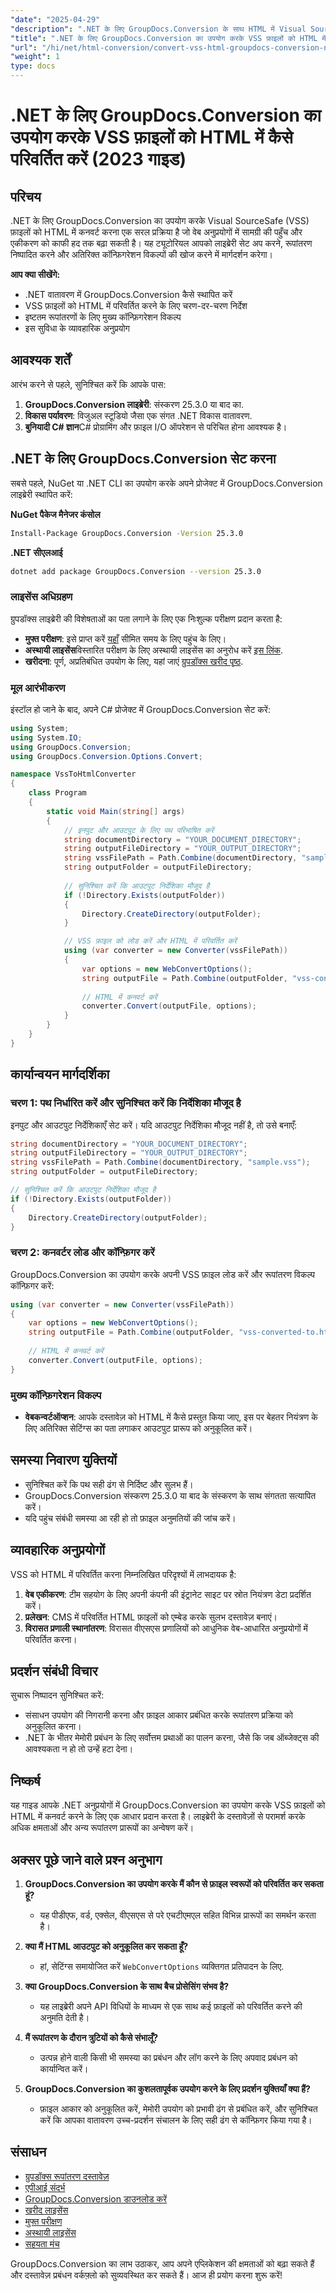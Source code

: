 ```yaml
---
"date": "2025-04-29"
"description": ".NET के लिए GroupDocs.Conversion के साथ HTML में Visual SourceSafe फ़ाइलों को कनवर्ट करना सीखें। इस चरण-दर-चरण मार्गदर्शिका का पालन करें और अपने दस्तावेज़ की पहुँच क्षमता बढ़ाएँ।"
"title": ".NET के लिए GroupDocs.Conversion का उपयोग करके VSS फ़ाइलों को HTML में कैसे परिवर्तित करें (2023 गाइड)"
"url": "/hi/net/html-conversion/convert-vss-html-groupdocs-conversion-net/"
"weight": 1
type: docs
---
```

# .NET के लिए GroupDocs.Conversion का उपयोग करके VSS फ़ाइलों को HTML में कैसे परिवर्तित करें (2023 गाइड)

## परिचय

.NET के लिए GroupDocs.Conversion का उपयोग करके Visual SourceSafe (VSS) फ़ाइलों को HTML में कनवर्ट करना एक सरल प्रक्रिया है जो वेब अनुप्रयोगों में सामग्री की पहुँच और एकीकरण को काफी हद तक बढ़ा सकती है। यह ट्यूटोरियल आपको लाइब्रेरी सेट अप करने, रूपांतरण निष्पादित करने और अतिरिक्त कॉन्फ़िगरेशन विकल्पों की खोज करने में मार्गदर्शन करेगा।

**आप क्या सीखेंगे:**
- .NET वातावरण में GroupDocs.Conversion कैसे स्थापित करें
- VSS फ़ाइलों को HTML में परिवर्तित करने के लिए चरण-दर-चरण निर्देश
- इष्टतम रूपांतरणों के लिए मुख्य कॉन्फ़िगरेशन विकल्प
- इस सुविधा के व्यावहारिक अनुप्रयोग

## आवश्यक शर्तें

आरंभ करने से पहले, सुनिश्चित करें कि आपके पास:
1. **GroupDocs.Conversion लाइब्रेरी**: संस्करण 25.3.0 या बाद का.
2. **विकास पर्यावरण**: विजुअल स्टूडियो जैसा एक संगत .NET विकास वातावरण.
3. **बुनियादी C# ज्ञान**C# प्रोग्रामिंग और फ़ाइल I/O ऑपरेशन से परिचित होना आवश्यक है।

## .NET के लिए GroupDocs.Conversion सेट करना

सबसे पहले, NuGet या .NET CLI का उपयोग करके अपने प्रोजेक्ट में GroupDocs.Conversion लाइब्रेरी स्थापित करें:

**NuGet पैकेज मैनेजर कंसोल**
```bash
Install-Package GroupDocs.Conversion -Version 25.3.0
```

**.NET सीएलआई**
```bash
dotnet add package GroupDocs.Conversion --version 25.3.0
```

### लाइसेंस अधिग्रहण

ग्रुपडॉक्स लाइब्रेरी की विशेषताओं का पता लगाने के लिए एक निःशुल्क परीक्षण प्रदान करता है:
- **मुफ्त परीक्षण**: इसे प्राप्त करें [यहाँ](https://releases.groupdocs.com/conversion/net/) सीमित समय के लिए पहुंच के लिए।
- **अस्थायी लाइसेंस**विस्तारित परीक्षण के लिए अस्थायी लाइसेंस का अनुरोध करें [इस लिंक](https://purchase.groupdocs.com/temporary-license/).
- **खरीदना**: पूर्ण, अप्रतिबंधित उपयोग के लिए, यहां जाएं [ग्रुपडॉक्स खरीद पृष्ठ](https://purchase.groupdocs.com/buy).

### मूल आरंभीकरण

इंस्टॉल हो जाने के बाद, अपने C# प्रोजेक्ट में GroupDocs.Conversion सेट करें:

```csharp
using System;
using System.IO;
using GroupDocs.Conversion;
using GroupDocs.Conversion.Options.Convert;

namespace VssToHtmlConverter
{
    class Program
    {
        static void Main(string[] args)
        {
            // इनपुट और आउटपुट के लिए पथ परिभाषित करें
            string documentDirectory = "YOUR_DOCUMENT_DIRECTORY"; 
            string outputFileDirectory = "YOUR_OUTPUT_DIRECTORY";
            string vssFilePath = Path.Combine(documentDirectory, "sample.vss");
            string outputFolder = outputFileDirectory;
            
            // सुनिश्चित करें कि आउटपुट निर्देशिका मौजूद है
            if (!Directory.Exists(outputFolder))
            {
                Directory.CreateDirectory(outputFolder);
            }

            // VSS फ़ाइल को लोड करें और HTML में परिवर्तित करें
            using (var converter = new Converter(vssFilePath))
            {
                var options = new WebConvertOptions();
                string outputFile = Path.Combine(outputFolder, "vss-converted-to.html");
                
                // HTML में कनवर्ट करें
                converter.Convert(outputFile, options);
            }
        }
    }
}
```

## कार्यान्वयन मार्गदर्शिका

### चरण 1: पथ निर्धारित करें और सुनिश्चित करें कि निर्देशिका मौजूद है
इनपुट और आउटपुट निर्देशिकाएँ सेट करें। यदि आउटपुट निर्देशिका मौजूद नहीं है, तो उसे बनाएँ:

```csharp
string documentDirectory = "YOUR_DOCUMENT_DIRECTORY"; 
string outputFileDirectory = "YOUR_OUTPUT_DIRECTORY";
string vssFilePath = Path.Combine(documentDirectory, "sample.vss");
string outputFolder = outputFileDirectory;

// सुनिश्चित करें कि आउटपुट निर्देशिका मौजूद है
if (!Directory.Exists(outputFolder))
{
    Directory.CreateDirectory(outputFolder);
}
```

### चरण 2: कनवर्टर लोड और कॉन्फ़िगर करें
GroupDocs.Conversion का उपयोग करके अपनी VSS फ़ाइल लोड करें और रूपांतरण विकल्प कॉन्फ़िगर करें:

```csharp
using (var converter = new Converter(vssFilePath))
{
    var options = new WebConvertOptions();
    string outputFile = Path.Combine(outputFolder, "vss-converted-to.html");
    
    // HTML में कनवर्ट करें
    converter.Convert(outputFile, options);
}
```

### मुख्य कॉन्फ़िगरेशन विकल्प

- **वेबकन्वर्टऑप्शन**: आपके दस्तावेज़ को HTML में कैसे प्रस्तुत किया जाए, इस पर बेहतर नियंत्रण के लिए अतिरिक्त सेटिंग्स का पता लगाकर आउटपुट प्रारूप को अनुकूलित करें।

## समस्या निवारण युक्तियों

- सुनिश्चित करें कि पथ सही ढंग से निर्दिष्ट और सुलभ हैं।
- GroupDocs.Conversion संस्करण 25.3.0 या बाद के संस्करण के साथ संगतता सत्यापित करें।
- यदि पहुंच संबंधी समस्या आ रही हो तो फ़ाइल अनुमतियों की जांच करें।

## व्यावहारिक अनुप्रयोगों

VSS को HTML में परिवर्तित करना निम्नलिखित परिदृश्यों में लाभदायक है:
1. **वेब एकीकरण**: टीम सहयोग के लिए अपनी कंपनी की इंट्रानेट साइट पर स्रोत नियंत्रण डेटा प्रदर्शित करें।
2. **प्रलेखन**: CMS में परिवर्तित HTML फ़ाइलों को एम्बेड करके सुलभ दस्तावेज़ बनाएं।
3. **विरासत प्रणाली स्थानांतरण**: विरासत वीएसएस प्रणालियों को आधुनिक वेब-आधारित अनुप्रयोगों में परिवर्तित करना।

## प्रदर्शन संबंधी विचार

सुचारू निष्पादन सुनिश्चित करें:
- संसाधन उपयोग की निगरानी करना और फ़ाइल आकार प्रबंधित करके रूपांतरण प्रक्रिया को अनुकूलित करना।
- .NET के भीतर मेमोरी प्रबंधन के लिए सर्वोत्तम प्रथाओं का पालन करना, जैसे कि जब ऑब्जेक्ट्स की आवश्यकता न हो तो उन्हें हटा देना।

## निष्कर्ष

यह गाइड आपके .NET अनुप्रयोगों में GroupDocs.Conversion का उपयोग करके VSS फ़ाइलों को HTML में कनवर्ट करने के लिए एक आधार प्रदान करता है। लाइब्रेरी के दस्तावेज़ों से परामर्श करके अधिक क्षमताओं और अन्य रूपांतरण प्रारूपों का अन्वेषण करें।

## अक्सर पूछे जाने वाले प्रश्न अनुभाग

1. **GroupDocs.Conversion का उपयोग करके मैं कौन से फ़ाइल स्वरूपों को परिवर्तित कर सकता हूं?**
   - यह पीडीएफ, वर्ड, एक्सेल, वीएसएस से परे एचटीएमएल सहित विभिन्न प्रारूपों का समर्थन करता है।

2. **क्या मैं HTML आउटपुट को अनुकूलित कर सकता हूँ?**
   - हां, सेटिंग्स समायोजित करें `WebConvertOptions` व्यक्तिगत प्रतिपादन के लिए.

3. **क्या GroupDocs.Conversion के साथ बैच प्रोसेसिंग संभव है?**
   - यह लाइब्रेरी अपने API विधियों के माध्यम से एक साथ कई फ़ाइलों को परिवर्तित करने की अनुमति देती है।

4. **मैं रूपांतरण के दौरान त्रुटियों को कैसे संभालूँ?**
   - उत्पन्न होने वाली किसी भी समस्या का प्रबंधन और लॉग करने के लिए अपवाद प्रबंधन को कार्यान्वित करें।

5. **GroupDocs.Conversion का कुशलतापूर्वक उपयोग करने के लिए प्रदर्शन युक्तियाँ क्या हैं?**
   - फ़ाइल आकार को अनुकूलित करें, मेमोरी उपयोग को प्रभावी ढंग से प्रबंधित करें, और सुनिश्चित करें कि आपका वातावरण उच्च-प्रदर्शन संचालन के लिए सही ढंग से कॉन्फ़िगर किया गया है।

## संसाधन

- [ग्रुपडॉक्स रूपांतरण दस्तावेज़](https://docs.groupdocs.com/conversion/net/)
- [एपीआई संदर्भ](https://reference.groupdocs.com/conversion/net/)
- [GroupDocs.Conversion डाउनलोड करें](https://releases.groupdocs.com/conversion/net/)
- [खरीद लाइसेंस](https://purchase.groupdocs.com/buy)
- [मुफ्त परीक्षण](https://releases.groupdocs.com/conversion/net/)
- [अस्थायी लाइसेंस](https://purchase.groupdocs.com/temporary-license/)
- [सहयता मंच](https://forum.groupdocs.com/c/conversion/10)

GroupDocs.Conversion का लाभ उठाकर, आप अपने एप्लिकेशन की क्षमताओं को बढ़ा सकते हैं और दस्तावेज़ प्रबंधन वर्कफ़्लो को सुव्यवस्थित कर सकते हैं। आज ही प्रयोग करना शुरू करें!